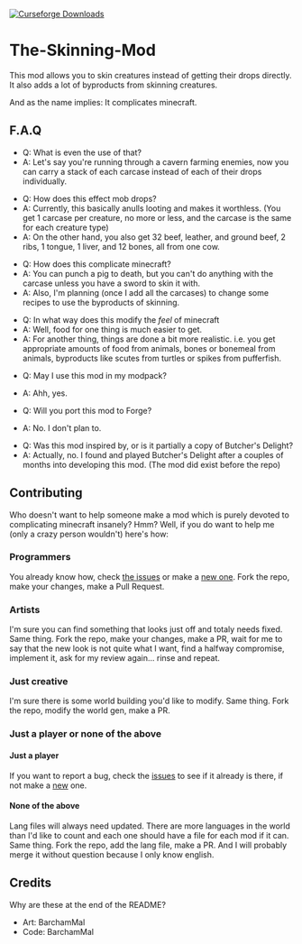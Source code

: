 [![Curseforge Downloads](https://cf.way2muchnoise.eu/1074504.svg)](https://www.curseforge.com/minecraft/mc-mods/the-skinning-mod)

# The-Skinning-Mod
 This mod allows you to skin creatures instead of getting their drops directly.
 It also adds a lot of byproducts from skinning creatures.

 And as the name implies: It complicates minecraft.

 ##  F.A.Q
  - Q: What is even the use of that?
  - A: Let's say you're running through a cavern farming enemies, now you can carry a stack of each carcase instead of each of their drops individually.

  + Q: How does this effect mob drops?
  + A: Currently, this basically anulls looting and makes it worthless. (You get 1 carcase per creature, no more or less, and the carcase is the same for each creature type)
  + A: On the other hand, you also get 32 beef, leather, and ground beef, 2 ribs, 1 tongue, 1 liver, and 12 bones, all from one cow.

  - Q: How does this complicate minecraft?
  - A: You can punch a pig to death, but you can't do anything with the carcase unless you have a sword to skin it with.
  - A: Also, I'm planning (once I add all the carcases) to change some recipes to use the byproducts of skinning.

  + Q: In what way does this modify the *feel* of minecraft
  + A: Well, food for one thing is much easier to get.
  + A: For another thing, things are done a bit more realistic. i.e. you get appropriate amounts of food from animals, bones or bonemeal from animals, byproducts like scutes from turtles or spikes from pufferfish.

 - Q: May I use this mod in my modpack?
 - A: Ahh, yes.

 - Q: Will you port this mod to Forge?
 - A: No. I don't plan to.

 + Q: Was this mod inspired by, or is it partially a copy of Butcher's Delight?
 + A: Actually, no. I found and played Butcher's Delight after a couples of months into developing this mod. (The mod did exist before the repo)


## Contributing

Who doesn't want to help someone make a mod which is purely devoted to complicating minecraft insanely? Hmm?
Well, if you do want to help me (only a crazy person wouldn't) here's how:

### Programmers
You already know how, check [the issues](https://github.com/BarchamMal/Skinning-Mod/issues) or make a [new one](https://github.com/BarchamMal/Skinning-Mod/issues/new).
Fork the repo, make your changes, make a Pull Request.

### Artists
I'm sure you can find something that looks just off and totaly needs fixed. Same thing.
Fork the repo, make your changes, make a PR, wait for me to say that the new look is not quite what I want, find a halfway compromise, implement it, ask for my review again... rinse and repeat.

### Just creative
I'm sure there is some world building you'd like to modify. Same thing.
Fork the repo, modify the world gen, make a PR.

### Just a player or none of the above
#### Just a player
If you want to report a bug, check the [issues](https://github.com/BarchamMal/Skinning-Mod/issues) to see if it already is there, if not make a [new](https://github.com/BarchamMal/Skinning-Mod/issues/new) one.
#### None of the above
Lang files will always need updated. There are more languages in the world than I'd like to count and each one should have a file for each mod if it can. Same thing.
Fork the repo, add the lang file, make a PR. And I will probably merge it without question because I only know english.

## Credits
Why are these at the end of the README?
- Art: BarchamMal
- Code: BarchamMal
